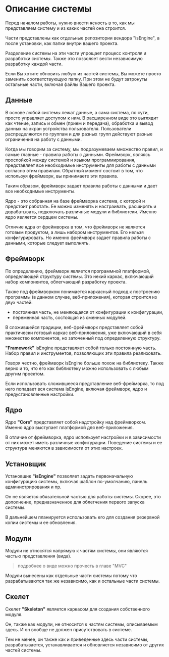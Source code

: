 # Описание системы

Перед началом работы, нужно внести ясность в то, как мы представляем систему и из каких частей она строится.

Части представлены как отдельные репозитории вендора "isEngine", а после установки, как папки внутри вашего проекта.

Разделение системы на эти части упрощает процесс контроля и разработки системы. Также это позволяет вести независимую разработку каждой части.

Если Вы хотите обновить любую из частей системы, Вы можете просто заменить соответствующую папку. При этом не будут затронуты остальные части, включая файлы Вашего проекта.

## Данные

В основе любой системы лежат данные, а сама система, по сути, просто управляет доступом к ним. В расширенном виде это выглядит как чтение, запись и обмен (прием и передача), обработка и вывод данных на экран устройства пользователя. Пользователи распределяются по группам и для разных групп действуют разные ограничения на работу с данными.

Когда мы говорим за систему, мы подразумеваем множество правил, и самые главные - правила работы с данными. Фреймворк, являясь прослойкой между системой и языком программирования, представляет все необходимые инструменты для работы с данными согласно этим правилам. Обратный момент состоит в том, что используя фреймворк, вы принимаете эти правила.

Таким образом, фреймворк задает правила работы с данными и дает все необходимые инструменты.

Ядро - это собранная на базе фреймворка система, с которой и предстоит работать. Ее можно изменять и настраивать, расширять и дорабатывать, подключать различные модули и библиотеки. Именно ядро является сердцем системы.

Отличие ядра от фреймворка в том, что фреймворк не является готовым продуктом, а лишь набором инструментов. Его нельзя конфигурировать. Но именно фреймворк задает правила работы с данными, которые следует выполнять.

## Фреймворк

По определению, фреймворк является программной платформой, определяющей структуру системы. Это некий каркас, включающий набор компонентов, облегчающий разработку проекта.

Также под фреймворком понимается каркасный подход к построению программы (в данном случае, веб-приложения), которая строится из двух частей:

* постоянная часть, не меняющаяся от конфигурации к конфигурации,
* переменная часть, состоящая из сменных модулей.

В сложившейся традиции, веб-фреймворк представляет собой практически готовый каркас веб-приложения, уже включающий в себя множество компонентов, но заточенный под определенную структуру.

**"Framework"** isEngine представляет собой только постоянную часть. Набор правил и инструментов, позволяющих эти правила реализовать.

Говоря честно, фреймворк isEngine больше похож на библиотеку. Также верно и то, что его как библиотеку можно использовать с любым другим проектом.

Если использовать сложившееся представление веб-фрейморка, то под него попадает вся система isEngine, включая фреймворк, ядро и предустановленные настройки.

## Ядро

Ядро **"Core"** представляет собой надстройку над фреймворком. Именно ядро выступает платформой для веб-приложения.

В отличие от фреймворка, ядро использует настройки и в зависимости от них может иметь различные конфигурации. Поведение системы и ее структура меняются в зависимости от этих настроек.

## Установщик

Установщик **"isEngine"** позволяет задать первоначальную конфигурацию системы, включая шаблон по-умолчанию, панель администрирования и пр.

Он не является обязательной частью для работы системы. Скорее, это дополнение, предназначенное для облегчения первого запуска системы.

В дальнейшем планируется использовать его для создания резервной копии системы и ее обновления.

## Модули

Модули не относятся напрямую к частям системы, они являются частью представления (вида).

> подробнее о виде можно прочесть в главе "MVC"

Модули вынесены как отдельные части системы потому что разрабатываются так же независимо, как и остальные части системы.

## Скелет

Скелет **"Skeleton"** является каркасом для создания собственного модуля.

Он, также как модули, не относится к частям системы, описываемым здесь. И он вообще не должен присутствовать в системе.

Тем не менее, он также как и приведенные здесь части системы, разрабатывается, устанавливается и обновляется независимо от других частей системы.
